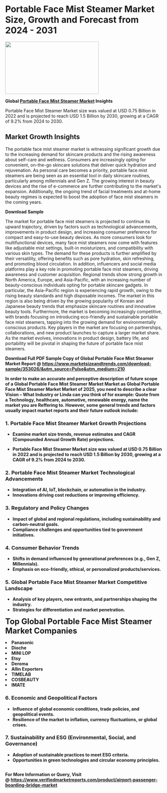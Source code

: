 <H1>Portable Face Mist Steamer Market Size, Growth and Forecast from 2024 - 2031</H1><img class="aligncenter size-medium wp-image-584254" src="https://thirdeyenews.in/wp-content/uploads/2024/09/Global-Market-Research-300x168.jpeg" alt="" width="300" height="168" /><p><strong>Global&nbsp;<a href="https://www.marketsizeandtrends.com/download-sample/353026/&amp;utm_source=Pulse&amp;utm_medium=210">Portable Face Mist Steamer Market</a> Insights</strong></p><p>Portable Face Mist Steamer Market size was valued at USD 0.75 Billion in 2022 and is projected to reach USD 1.5 Billion by 2030, growing at a CAGR of 9.2% from 2024 to 2030.</p><p><h2>Market Growth Insights</h2> <p>The portable face mist steamer market is witnessing significant growth due to the increasing demand for skincare products and the rising awareness about self-care and wellness. Consumers are increasingly opting for convenient, on-the-go skincare solutions that deliver quick hydration and rejuvenation. As personal care becomes a priority, portable face mist steamers are being seen as an essential tool in daily skincare routines, particularly among millennials and Gen Z. The growing interest in beauty devices and the rise of e-commerce are further contributing to the market's expansion. Additionally, the ongoing trend of facial treatments and at-home beauty regimes is expected to boost the adoption of face mist steamers in the coming years.</p> <p><strong>Download Sample</strong></p> <p>The market for portable face mist steamers is projected to continue its upward trajectory, driven by factors such as technological advancements, improvements in product design, and increasing consumer preference for compact and easy-to-use beauty devices. As more consumers look for multifunctional devices, many face mist steamers now come with features like adjustable mist settings, built-in moisturizers, and compatibility with various skin types. The demand for these products is further amplified by their versatility, offering benefits such as pore hydration, skin refreshing, and promoting blood circulation. In addition, influencers and social media platforms play a key role in promoting portable face mist steamers, driving awareness and customer acquisition. Regional trends show strong growth in North America, Europe, and Asia-Pacific, with an increasing number of beauty-conscious individuals opting for portable skincare gadgets. In particular, the Asia-Pacific region is experiencing rapid growth, owing to the rising beauty standards and high disposable incomes. The market in this region is also being driven by the growing popularity of Korean and Japanese beauty trends that emphasize skincare routines and innovative beauty tools. Furthermore, the market is becoming increasingly competitive, with brands focusing on introducing eco-friendly and sustainable portable face mist steamers, tapping into the growing demand for environmentally conscious products. Key players in the market are focusing on partnerships, collaborations, and new product launches to capture a larger market share. As the market evolves, innovations in product design, battery life, and portability will be pivotal in shaping the future of portable face mist steamers.</p> <p><strong></p><p><span class=""><strong>Download Full PDF Sample Copy of Global Portable Face Mist Steamer Market Report</strong> @ <a href="https://www.marketsizeandtrends.com/download-sample/353026/&amp;utm_source=Pulse&amp;utm_medium=210" target="_blank">https://www.marketsizeandtrends.com/download-sample/353026/&amp;utm_source=Pulse&amp;utm_medium=210</a></span></p><p>In order to make an accurate and perceptive description of future scope of a Global&nbsp;Portable Face Mist Steamer Market Market as Global&nbsp;Portable Face Mist Steamer Market Market of 2025, you need to describe a clear Vision &ndash; What Industry or Linda can you think of for example: Quote from a Technology, healthcare, automotive, renewable energy, name the market you are Reffering to. However, some general trends and factors usually impact market reports and their future outlook include:</p><h3>1.&nbsp;<strong>Portable Face Mist Steamer Market Growth Projections</strong></h3><ul><li>Examine market size trends, revenue estimates and CAGR (Compounded Annual Growth Rate) projections.</li><li><p>Portable Face Mist Steamer Market size was valued at USD 0.75 Billion in 2022 and is projected to reach USD 1.5 Billion by 2030, growing at a CAGR of 9.2% from 2024 to 2030.</p></li></ul><h3>2.&nbsp;<strong>Portable Face Mist Steamer Market Technological Advancements</strong></h3><ul><li>Integration of AI, IoT, blockchain, or automation in the industry.</li><li>Innovations driving cost reductions or improving efficiency.</li></ul><h3>3.&nbsp;<strong>Regulatory and Policy Changes</strong></h3><ul><li>Impact of global and regional regulations, including sustainability and carbon-neutral goals.</li><li>Compliance challenges and opportunities tied to government initiatives.</li></ul><h3>4.&nbsp;<strong>Consumer Behavior Trends</strong></h3><ul><li>Shifts in demand influenced by generational preferences (e.g., Gen Z, Millennials).</li><li>Emphasis on eco-friendly, ethical, or personalized products/services.</li></ul><h3>5.&nbsp;<strong>Global Portable Face Mist Steamer Market Competitive Landscape</strong></h3><ul><li>Analysis of key players, new entrants, and partnerships shaping the industry.</li><li>Strategies for differentiation and market penetration.</li></ul><p data-pm-slice="1 1 []"><span style="color: inherit; font-family: inherit; font-size: 25px;">Top Global Portable Face Mist Steamer Market Companies</span></p><div class="" data-test-id=""><p><li>Panasonic</li><li> Dioche</li><li> MINI LOP</li><li> Etsy</li><li> Deroma</li><li> Allin Exporters</li><li> TIMELAB</li><li> COSBEAUTY</li><li> IMATE</li></p></div><h3>6.&nbsp;<strong>Economic and Geopolitical Factors</strong></h3><ul><li>Influence of global economic conditions, trade policies, and geopolitical events.</li><li>Resilience of the market to inflation, currency fluctuations, or global crises.</li></ul><h3>7.&nbsp;<strong>Sustainability and ESG (Environmental, Social, and Governance)</strong></h3><ul><li>Adoption of sustainable practices to meet ESG criteria.</li><li>Opportunities in green technologies and circular economy principles.</li></ul><h2><strong style="font-size: 14px;">For More Information or Query, Visit @&nbsp;</strong><a style="background-color: #ffffff; font-size: 14px;" href="https://www.marketsizeandtrends.com/report/portable-face-mist-steamer-market/" target="_blank">https://www.verifiedmarketreports.com/product/airport-passenger-boarding-bridge-market</a></h2>
